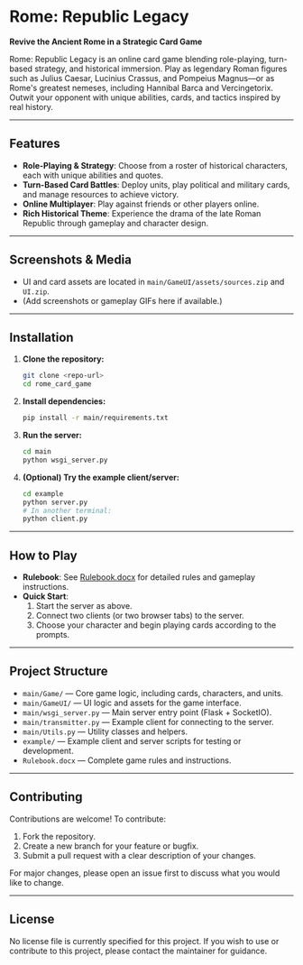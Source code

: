# Rome: Republic Legacy

**Revive the Ancient Rome in a Strategic Card Game**

Rome: Republic Legacy is an online card game blending role-playing, turn-based strategy, and historical immersion. Play as legendary Roman figures such as Julius Caesar, Lucinius Crassus, and Pompeius Magnus—or as Rome's greatest nemeses, including Hannibal Barca and Vercingetorix. Outwit your opponent with unique abilities, cards, and tactics inspired by real history.

---

## Features
- **Role-Playing & Strategy**: Choose from a roster of historical characters, each with unique abilities and quotes.
- **Turn-Based Card Battles**: Deploy units, play political and military cards, and manage resources to achieve victory.
- **Online Multiplayer**: Play against friends or other players online.
- **Rich Historical Theme**: Experience the drama of the late Roman Republic through gameplay and character design.

---

## Screenshots & Media
- UI and card assets are located in `main/GameUI/assets/sources.zip` and `UI.zip`.
- (Add screenshots or gameplay GIFs here if available.)

---

## Installation
1. **Clone the repository:**
   ```bash
   git clone <repo-url>
   cd rome_card_game
   ```
2. **Install dependencies:**
   ```bash
   pip install -r main/requirements.txt
   ```
3. **Run the server:**
   ```bash
   cd main
   python wsgi_server.py
   ```
4. **(Optional) Try the example client/server:**
   ```bash
   cd example
   python server.py
   # In another terminal:
   python client.py
   ```

---

## How to Play
- **Rulebook**: See [Rulebook.docx](./Rulebook.docx) for detailed rules and gameplay instructions.
- **Quick Start**:
  1. Start the server as above.
  2. Connect two clients (or two browser tabs) to the server.
  3. Choose your character and begin playing cards according to the prompts.

---

## Project Structure
- `main/Game/` — Core game logic, including cards, characters, and units.
- `main/GameUI/` — UI logic and assets for the game interface.
- `main/wsgi_server.py` — Main server entry point (Flask + SocketIO).
- `main/transmitter.py` — Example client for connecting to the server.
- `main/Utils.py` — Utility classes and helpers.
- `example/` — Example client and server scripts for testing or development.
- `Rulebook.docx` — Complete game rules and instructions.

---

## Contributing
Contributions are welcome! To contribute:
1. Fork the repository.
2. Create a new branch for your feature or bugfix.
3. Submit a pull request with a clear description of your changes.

For major changes, please open an issue first to discuss what you would like to change.

---

## License
No license file is currently specified for this project. If you wish to use or contribute to this project, please contact the maintainer for guidance.
